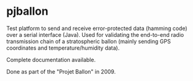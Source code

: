 # pjballon
Test platform to send and receive error-protected data (hamming code) over a serial interface (Java). Used for validating the end-to-end radio transmission chain of a stratospheric ballon (mainly sending GPS coordinates and temperature/humidity data).

Complete documentation available. 

Done as part of the "Projet Ballon" in 2009.
